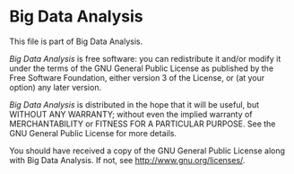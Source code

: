 Big Data Analysis
=================

This file is part of Big Data Analysis.

*Big Data Analysis* is free software: you can redistribute it and/or 
modify it under the terms of the GNU General Public License as 
published by the Free Software Foundation, either version 3 of 
the License, or (at your option) any later version.

*Big Data Analysis* is distributed in the hope that it will be 
useful, but WITHOUT ANY WARRANTY; without even the implied warranty 
of MERCHANTABILITY or FITNESS FOR A PARTICULAR PURPOSE.  See the
GNU General Public License for more details.

You should have received a copy of the GNU General Public License
along with Big Data Analysis.  If not, see <http://www.gnu.org/licenses/>.
